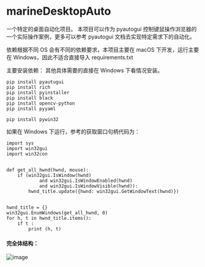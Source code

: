 # marineDesktopAuto

一个特定的桌面自动化项目。
本项目可以作为 pyautogui 控制键鼠操作浏览器的一个实际操作案例，更多可以参考 pyautogui 文档去实现特定需求下的自动化。

依赖根据不同 OS 会有不同的依赖要求，本项目主要在 macOS 下开发，运行主要在 Windows，因此不适合直接导入 requirements.txt

主要安装依赖：
其他具体需要的直接在 Windows 下看情况安装。

```
pip install pyautugui
pip install rich
pip install pyinstaller
pip install black
pip install opencv-python
pip install pyyaml

pip install pywin32
```

如果在 Windows 下运行，参考的获取窗口句柄代码为：

```
import sys
import win32gui
import win32con


def get_all_hwnd(hwnd, mouse):
    if (win32gui.IsWindow(hwnd)
            and win32gui.IsWindowEnabled(hwnd)
            and win32gui.IsWindowVisible(hwnd)):
        hwnd_title.update({hwnd: win32gui.GetWindowText(hwnd)})


hwnd_title = {}
win32gui.EnumWindows(get_all_hwnd, 0)
for h, t in hwnd_title.items():
    if t :
        print (h, t)   
```


#### 完全体结构：
![image](https://user-images.githubusercontent.com/5344741/179388723-51f80972-ba87-497b-a52d-3a8b43c1ef3e.png)

